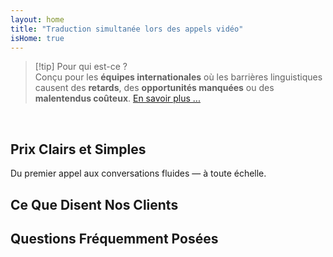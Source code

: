 ```yaml
---
layout: home
title: "Traduction simultanée lors des appels vidéo"
isHome: true
---
```


<!-- title: "Appels vidéo alimentés par l'interprétation simultanée" -->
<!-- text="Parlez votre langue maternelle. Écoutez les autres — comme s'ils la parlaient aussi." -->
<!-- title="Traduction simultanée lors des appels vidéo" -->

<HeroSection
  title="Communiquez dans **Toutes** les Langues"
  text="Traduction simultanée pour les équipes internationales — **sans** délais, **sans** opportunités manquées, **sans** barrières linguistiques.">

  <!-- <AuthButton text="Écoutez la différence" buttonClass="brand"/> -->
  <AuthButton text="Essayez dans votre langue" buttonClass="brand"/>
</HeroSection>

<span id="1"></span>
<FeatureBlock :card="{
  title: 'Traduction ≠ Compréhension. Voici la suite.',
  details: 'Quelle que soit la langue, **votre voix est entendue — et comprise** — comme si vous parliez la même langue.',
    items: [
      '⚡︎ Naturellement, en [temps réel](./product/overview/how-it-works), sans sous-titres ni latence.',
      '✧ L\'interprétation alimentée par l\'IA capture le ton, l\'intention et la terminologie spécifique à l\'industrie.',
    ],
  link: './product/overview/what-is-intermind',
  src: {
    light: '/media-kit/animals-cartoon-3-2.png',
    dark: '/media-kit/animals-cartoon-3-2.png',
  },
  inversion: false
}" />

<span id="2"></span>
<FeatureBlock :card="{
    title: 'L\'Intelligence au Cœur de Vos Réunions',
    details: 'InterMind transforme chaque appel multilingue en connaissances claires et consultables.',
    items: [
      '🔍 **Posez n\'importe quelle question** — l\'IA trouve des réponses **dans toutes vos réunions**.',
      '✧ Extrait automatiquement les tâches, les responsables et les délais.',
      '✧ Résume les points clés dans n\'importe quelle langue — instantanément.',
    ],
    link: './product/overview/how-it-works#🧩-deep-memory-deep-understanding',
    src: {
      light: '/2l.png',
      dark: '/2d.png',
    },
    inversion: true
  }" />

<span id="3"></span>
<FeatureBlock :card="{
    title: 'Conçu pour les Réunions Professionnelles — Pas Seulement pour Discuter',
    details: 'InterMind est une **plateforme de réunion vidéo de niveau professionnel**, pas un simple module complémentaire ou plugin.',
    items: [
      '✧ Résolution 1080p, suppression intelligente du bruit, planification, modération, partage d\'écran, enregistrement, sous-titrage, chat entre participants et intégration du calendrier — tout est intégré, prêt à l\'emploi.',
    ],
    link: './product/overview/how-it-works',
    src: {
      light: '/3l.mp4',
      dark: '/3d.mp4',
    },
    inversion: false
  }" />

<span id="4"></span>
<FeatureBlock
  :card="{
    title: 'Confidentialité Là Où Elle Compte',
    details:
      'InterMind est conçu pour les conversations critiques en matière de confiance — où la confidentialité et le contrôle sont essentiels.',
    items: [
      '⚡︎ [Privacy Zones](./product/overview/privacy-architecture) — UE, États-Unis, Asie du Sud-Est',
      '✧ **Zéro entraînement de données**. Aucun accès tiers.'
    ],
    link: './product/overview/privacy-architecture',
    src: {
      light: '/4l.png',
      dark: '/4d.png',
    },
    inversion: true
  }"
/>

> [!tip] Pour qui est-ce ?  
> Conçu pour les **équipes internationales** où les barrières linguistiques causent des **retards**, des **opportunités manquées** ou des **malentendus coûteux**. [En savoir plus ...](./product/overview/markets)

<br>

<span id="Pricing"></span>

## Prix Clairs et Simples

Du premier appel aux conversations fluides — à toute échelle.

<PricingPlans :plans="[
  {
    title: '**Basic** &nbsp 1 utilisateur',
    price: '**Gratuit**',
    details: 'aucune carte bancaire requise',
    items: [
      '**25** réunions',
      '**100** participants en réunion vidéo [💬](#3)',
      '**30** Go de stockage mutualisé par utilisateur',
      'Recherche dans toutes vos réunions [💬](#2)',
      'Interprétation simultanée [💬](#1)',
    ],
  },
  {
    title: '**Pro** &nbsp 1-99 utilisateurs',
    price: '**20€** /mois/utilisateur, facturation annuelle',
    details: 'ou 25€ facturation mensuelle',
    items: [
      'Réunions **illimitées**',
      '**150** participants en réunion vidéo [💬](#3)',
      '**2** To de stockage mutualisé par utilisateur',
      'Recherche dans toutes vos réunions [💬](#2)',
      'Interprétation simultanée [💬](#1)',
    ],
  },
  {
    title: '**Business** &nbsp 100+ utilisateurs',
    price: '**Prix personnalisé**',
    details: 'Conçu pour la confidentialité',
    items: [
      'Réunions **illimitées**',
      '**500** participants en réunion vidéo [💬](#3)',
      '**5** To de stockage mutualisé par utilisateur',
      'Recherche dans toutes vos réunions [💬](#2)',
      'Interprétation simultanée [💬](#1)',
      '**Zones de confidentialité** [💬](#4)',
    ],
  }
]">
<AuthButton text="Essayer gratuitement" buttonClass="alt"/>
<AuthButton text="Acheter maintenant" buttonClass="brand"/>
<ContactFormModalNav buttonText="Parler à notre équipe" buttonClass="alt"/>
</PricingPlans>

<span id="Testimonials"></span>

## Ce Que Disent Nos Clients

<AutoScrollTestimonials testimonialsUrl="/testimonials.json"/>

<span id="FAQ"></span>

## Questions Fréquemment Posées

<AccordionGroup :items="
[
  {
    q: 'Qu\'est-ce qu\'un utilisateur sous licence et qu\'est-ce qu\'un participant ?',
    a: 'Un *utilisateur sous licence* dispose d\'une licence gratuite ou payante et peut planifier des réunions dans les limites de son forfait. Les *participants* sont les invités — ils **n\'ont pas besoin de compte ni de licence** pour rejoindre et peuvent se connecter depuis n\'importe quel appareil **gratuitement**.'
  },
  {
    q: 'Combien de personnes peuvent utiliser une licence InterMind ?',
    a: 'Chaque *utilisateur sous licence* peut organiser des **réunions illimitées**. Si plusieurs membres de l\'équipe doivent organiser des réunions simultanément, chacun aura besoin de sa propre licence.'
  },
  {
    q: 'Quelle est la durée maximale d\'une réunion ?',
    a: 'Les réunions peuvent durer jusqu\'à **24 heures** sur tous les forfaits.'
  },
  {
    q: 'Y a-t-il une limite au nombre de réunions que je peux organiser ?',
    a: 'Le forfait *Free Basic* inclut **25 réunions gratuites**. Les forfaits *Pro* et *Business* offrent des réunions illimitées avec plus de participants et de contrôle.'
  },
  {
    q: 'Comment InterMind assure-t-il la confidentialité et la sécurité des données ?',
    a: 'InterMind est **privé par conception**. Toutes les données sont traitées et stockées dans votre **Privacy Zone** sélectionnée — _EU_, _US_, ou _Asia_. Nous respectons le [**GDPR**](https://gdpr.eu), le [**CCPA**](https://oag.ca.gov/privacy/ccpa), et l\'UAE PDPL, et **n\'utilisons jamais votre contenu** pour la formation ou l\'accès à des tiers. Le contrôle avancé des **Privacy Zone** est disponible sur le forfait **Business**.'
  },
  {
    q: 'Puis-je essayer InterMind avant d\'acheter un forfait ?',
    a: 'Absolument. Le forfait *Free Basic* vous donne un accès complet aux fonctionnalités de base avec **25 réunions gratuites** — y compris l\'**interprétation simultanée** et la **recherche de réunions**. Pas de carte de crédit requise. Mise à niveau possible à tout moment.'
  },
  {
    q: 'Que faire si j\'ai besoin d\'aide ou de support ?',
    a: 'Le support est disponible via notre **centre d\'aide**, par **email** et par **chat en direct**. Les utilisateurs *Business* bénéficient d\'un **support prioritaire** avec un contact dédié.'
  },
  {
    q: 'Comment gérer mon abonnement (mise à niveau, rétrogradation ou annulation) ?',
    a: 'Vous pouvez modifier votre forfait à tout moment via vos **paramètres de compte**. Les changements prennent effet **immédiatement**. Pour les annulations, les *forfaits mensuels* sont annulés à la fin du cycle de facturation. Les *forfaits annuels* peuvent être annulés avec un **remboursement au prorata**.'
  },
  {
    q: 'Quelles langues InterMind prend-il en charge pour l\'interprétation ?',
    a: 'Nous prenons en charge **plus de 100 langues** avec interprétation en temps réel. La liste ne cesse de s\'allonger — consultez notre site web pour les mises à jour.'
  },
  {
    q: 'Puis-je utiliser InterMind pour des webinaires ou de grands événements ?',
    a: 'Oui. Les forfaits *Pro* et *Business* sont idéaux pour les **grandes réunions et webinaires** — avec prise en charge jusqu\'à **500 participants** sur le forfait *Business*.'
  }
]
"/>
